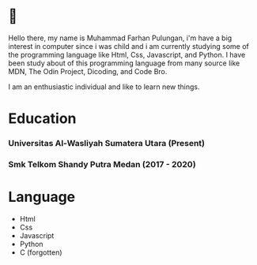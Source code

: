 # 👋
Hello there, my name is Muhammad Farhan Pulungan, i'm have a big interest in computer since i was child and i am currently studying some of the programming language like Html, Css, Javascript, and Python.
I have been study about of this programming language from many source like MDN, The Odin Project, Dicoding, and Code Bro.

I am an enthusiastic individual and like to learn new things.

# Education
  
### Universitas Al-Wasliyah Sumatera Utara (Present)
### Smk Telkom Shandy Putra Medan (2017 - 2020)

# Language
- Html
- Css
- Javascript
- Python
- C (forgotten)

